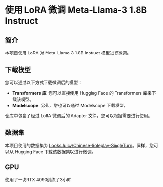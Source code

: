 # 使用 LoRA 微调 Meta-Llama-3 1.8B Instruct  

## 简介  
本项目使用 LoRA 对 Meta-Llama-3 1.8B Instruct 模型进行微调。  

## 下载模型  
您可以通过以下方式下载微调后的模型：  
- **Transformers 库**: 您可以直接使用 Hugging Face 的 Transformers 库来下载该模型。  
- **Modelscope**: 另外，您也可以通过 Modelscope 下载模型。  

仓库中包含了经过 LoRA 微调后的 Adapter 文件，您可以根据需要进行使用。  

## 数据集  
本项目使用的数据集为 [LooksJuicy/Chinese-Roleplay-SingleTurn](https://huggingface.co/datasets/LooksJuicy/Chinese-Roleplay-SingleTurn)。同样，您可以从 Hugging Face 下载该数据集以进行微调。  

## GPU
使用了一块RTX 4090训练了3小时
